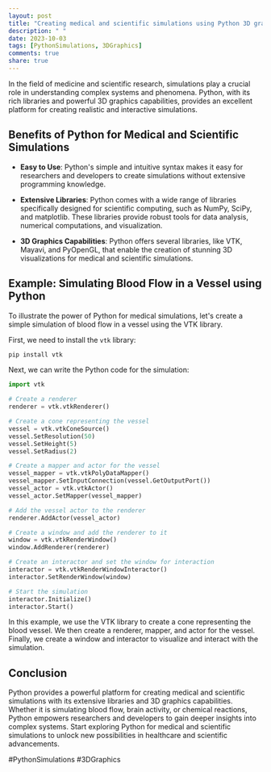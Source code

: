 ```yaml
---
layout: post
title: "Creating medical and scientific simulations using Python 3D graphics"
description: " "
date: 2023-10-03
tags: [PythonSimulations, 3DGraphics]
comments: true
share: true
---
```


In the field of medicine and scientific research, simulations play a crucial role in understanding complex systems and phenomena. Python, with its rich libraries and powerful 3D graphics capabilities, provides an excellent platform for creating realistic and interactive simulations.

## Benefits of Python for Medical and Scientific Simulations

* **Easy to Use**: Python's simple and intuitive syntax makes it easy for researchers and developers to create simulations without extensive programming knowledge.

* **Extensive Libraries**: Python comes with a wide range of libraries specifically designed for scientific computing, such as NumPy, SciPy, and matplotlib. These libraries provide robust tools for data analysis, numerical computations, and visualization.

* **3D Graphics Capabilities**: Python offers several libraries, like VTK, Mayavi, and PyOpenGL, that enable the creation of stunning 3D visualizations for medical and scientific simulations.

## Example: Simulating Blood Flow in a Vessel using Python

To illustrate the power of Python for medical simulations, let's create a simple simulation of blood flow in a vessel using the VTK library.

First, we need to install the `vtk` library:

```python
pip install vtk
```

Next, we can write the Python code for the simulation:

```python
import vtk

# Create a renderer
renderer = vtk.vtkRenderer()

# Create a cone representing the vessel
vessel = vtk.vtkConeSource()
vessel.SetResolution(50)
vessel.SetHeight(5)
vessel.SetRadius(2)

# Create a mapper and actor for the vessel
vessel_mapper = vtk.vtkPolyDataMapper()
vessel_mapper.SetInputConnection(vessel.GetOutputPort())
vessel_actor = vtk.vtkActor()
vessel_actor.SetMapper(vessel_mapper)

# Add the vessel actor to the renderer
renderer.AddActor(vessel_actor)

# Create a window and add the renderer to it
window = vtk.vtkRenderWindow()
window.AddRenderer(renderer)

# Create an interactor and set the window for interaction
interactor = vtk.vtkRenderWindowInteractor()
interactor.SetRenderWindow(window)

# Start the simulation
interactor.Initialize()
interactor.Start()
```

In this example, we use the VTK library to create a cone representing the blood vessel. We then create a renderer, mapper, and actor for the vessel. Finally, we create a window and interactor to visualize and interact with the simulation.

## Conclusion

Python provides a powerful platform for creating medical and scientific simulations with its extensive libraries and 3D graphics capabilities. Whether it is simulating blood flow, brain activity, or chemical reactions, Python empowers researchers and developers to gain deeper insights into complex systems. Start exploring Python for medical and scientific simulations to unlock new possibilities in healthcare and scientific advancements.

#PythonSimulations #3DGraphics